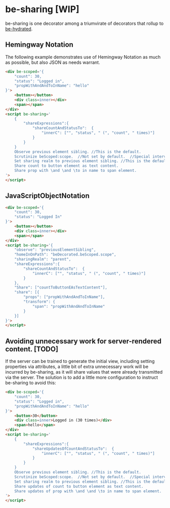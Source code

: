# be-sharing [WIP]

be-sharing is one decorator among a triumvirate of decorators that rollup to [be-hydrated](https://github.com/bahrus/be-hydrated).

## Hemingway Notation

The following example demonstrates use of Hemingway Notation as much as possible, but also JSON as needs warrant.

```html
<div be-scoped='{
    "count": 30,
    "status": "Logged in",
    "propWithAndAndToInName": "hello"
}'>
    <button></button>
    <div class=inner></div>
    <span></span>
</div>
<script be-sharing='
    {        
        "shareExpressions":{
            "shareCountAndStatusTo":  {
                "innerC": ["", "status", " (", "count", " times)"]
            }
        }
    }
    Observe previous element sibling. //This is the default.
    Scrutinize beScoped:scope.  //Not set by default.  //Special intervention for properties that start with be[\s] or be[A-Z].
    Set sharing realm to previous element sibling. //This is the default.
    Share count to button element as text content.
    Share prop with \and \and \to in name to span element.
'>
</script>
```


## JavaScriptObjectNotation

```html
<div be-scoped='{
    "count": 30,
    "status": "Logged In"
}'>
    <button></button>
    <div class=inner></div>
    <span></span>
</div>
<script be-sharing='{
    "observe": "previousElementSibling",
    "homeInOnPath": "beDecorated.beScoped.scope",
    "sharingRealm": "parent",
    "shareExpressions":{
        "shareCountAndStatusTo":  {
            "innerC": ["", "status", " (", "count", " times)"]
        }
    },
    "Share": ["countToButtonEAsTextContent"],
    "share": [{
        "props": ["propWithAndAndToInName"],
        "transform": {
            "span": "propWithAndAndToInName"
        }
    }]
}'>
</script>
```

## Avoiding unnecessary work for server-rendered content. [TODO]

If the server can be trained to generate the initial view, including setting properties via attributes, a little bit of extra unnecessary work will be incurred by be-sharing, as it will share values that were already transmitted via the server.  The solution is to add a little more configuration to instruct be-sharing to avoid this:


```html
<div be-scoped='{
    "count": 30,
    "status": "Logged in",
    "propWithAndAndToInName": "hello"
}'>
    <button>30</button>
    <div class=inner>Logged in (30 times)</div>
    <span>hello</span>
</div>
<script be-sharing='
    {        
        "shareExpressions":{
            "shareUpdatesOfCountAndStatusTo":  {
                "innerC": ["", "status", " (", "count", " times)"]
            }
        }
    }
    Observe previous element sibling. //This is the default.
    Scrutinize beScoped:scope.  //Not set by default.  //Special intervention for properties that start with be[\s] or be[A-Z].
    Set sharing realm to previous element sibling. //This is the default.
    Share updates of count to button element as text content.
    Share updates of prop with \and \and \to in name to span element.
'>
</script>
```
